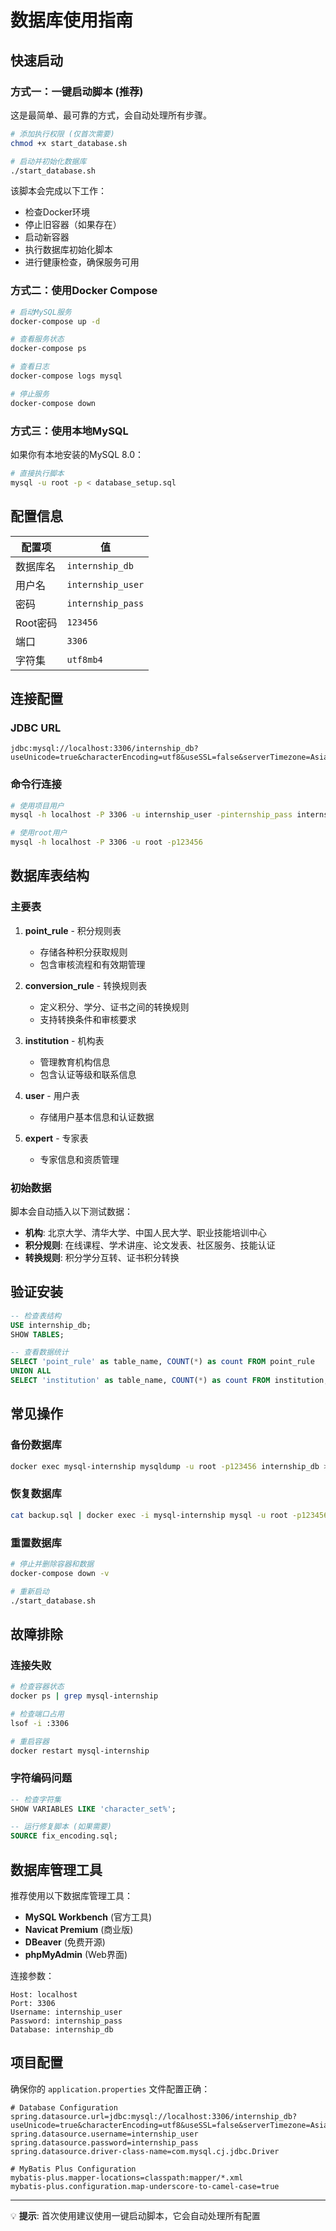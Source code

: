 # 数据库使用指南

## 快速启动

### 方式一：一键启动脚本 (推荐)
这是最简单、最可靠的方式，会自动处理所有步骤。

```bash
# 添加执行权限 (仅首次需要)
chmod +x start_database.sh

# 启动并初始化数据库
./start_database.sh
```

该脚本会完成以下工作：
- 检查Docker环境
- 停止旧容器（如果存在）
- 启动新容器
- 执行数据库初始化脚本
- 进行健康检查，确保服务可用

### 方式二：使用Docker Compose
```bash
# 启动MySQL服务
docker-compose up -d

# 查看服务状态
docker-compose ps

# 查看日志
docker-compose logs mysql

# 停止服务
docker-compose down
```

### 方式三：使用本地MySQL
如果你有本地安装的MySQL 8.0：
```bash
# 直接执行脚本
mysql -u root -p < database_setup.sql
```

## 配置信息

| 配置项 | 值 |
|--------|-----|
| 数据库名 | `internship_db` |
| 用户名 | `internship_user` |
| 密码 | `internship_pass` |
| Root密码 | `123456` |
| 端口 | `3306` |
| 字符集 | `utf8mb4` |

## 连接配置

### JDBC URL
```
jdbc:mysql://localhost:3306/internship_db?useUnicode=true&characterEncoding=utf8&useSSL=false&serverTimezone=Asia/Shanghai&allowPublicKeyRetrieval=true
```

### 命令行连接
```bash
# 使用项目用户
mysql -h localhost -P 3306 -u internship_user -pinternship_pass internship_db

# 使用root用户
mysql -h localhost -P 3306 -u root -p123456
```

## 数据库表结构

### 主要表
1. **point_rule** - 积分规则表
   - 存储各种积分获取规则
   - 包含审核流程和有效期管理

2. **conversion_rule** - 转换规则表
   - 定义积分、学分、证书之间的转换规则
   - 支持转换条件和审核要求

3. **institution** - 机构表
   - 管理教育机构信息
   - 包含认证等级和联系信息

4. **user** - 用户表
   - 存储用户基本信息和认证数据

5. **expert** - 专家表
   - 专家信息和资质管理

### 初始数据
脚本会自动插入以下测试数据：
- **机构**: 北京大学、清华大学、中国人民大学、职业技能培训中心
- **积分规则**: 在线课程、学术讲座、论文发表、社区服务、技能认证
- **转换规则**: 积分学分互转、证书积分转换

## 验证安装

```sql
-- 检查表结构
USE internship_db;
SHOW TABLES;

-- 查看数据统计
SELECT 'point_rule' as table_name, COUNT(*) as count FROM point_rule
UNION ALL
SELECT 'institution' as table_name, COUNT(*) as count FROM institution;
```

## 常见操作

### 备份数据库
```bash
docker exec mysql-internship mysqldump -u root -p123456 internship_db > backup.sql
```

### 恢复数据库
```bash
cat backup.sql | docker exec -i mysql-internship mysql -u root -p123456 internship_db
```

### 重置数据库
```bash
# 停止并删除容器和数据
docker-compose down -v

# 重新启动
./start_database.sh
```

## 故障排除

### 连接失败
```bash
# 检查容器状态
docker ps | grep mysql-internship

# 检查端口占用
lsof -i :3306

# 重启容器
docker restart mysql-internship
```

### 字符编码问题
```sql
-- 检查字符集
SHOW VARIABLES LIKE 'character_set%';

-- 运行修复脚本 (如果需要)
SOURCE fix_encoding.sql;
```

## 数据库管理工具

推荐使用以下数据库管理工具：
- **MySQL Workbench** (官方工具)
- **Navicat Premium** (商业版)
- **DBeaver** (免费开源)
- **phpMyAdmin** (Web界面)

连接参数：
```
Host: localhost
Port: 3306
Username: internship_user  
Password: internship_pass
Database: internship_db
```

## 项目配置

确保你的 `application.properties` 文件配置正确：

```properties
# Database Configuration
spring.datasource.url=jdbc:mysql://localhost:3306/internship_db?useUnicode=true&characterEncoding=utf8&useSSL=false&serverTimezone=Asia/Shanghai&allowPublicKeyRetrieval=true
spring.datasource.username=internship_user
spring.datasource.password=internship_pass
spring.datasource.driver-class-name=com.mysql.cj.jdbc.Driver

# MyBatis Plus Configuration
mybatis-plus.mapper-locations=classpath:mapper/*.xml
mybatis-plus.configuration.map-underscore-to-camel-case=true
```

---

💡 **提示**: 首次使用建议使用一键启动脚本，它会自动处理所有配置 